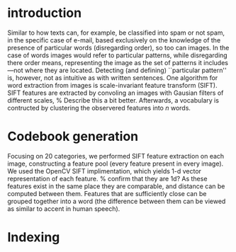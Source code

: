 # introduction
Similar to how texts can, for example, be classified into spam or not spam,
in the specific case of e-mail, based exclusively on the knowledge of the
presence of particular words (disregarding order), so too can images.
In the case of words images would refer to particular patterns, while
disregarding there order means, representing the image as the set of patterns
it includes—not where they are located.
Detecting (and defining) ``particular pattern'' is, however, not as intuitive
as with written sentences.
One algorithm for word extraction from images is
scale-invariant feature transform (SIFT).
SIFT features are extracted by convoling an images with Gausian filters of
different scales, % Describe this a bit better.
Afterwards, a vocabulary is contructed by clustering the observered features
into $n$ words.

# Codebook generation
Focusing on 20 categories, we performed SIFT feature extraction on each image,
constructing a feature pool (every feature present in every image).
We used the OpenCV SIFT implimentation, which yields 1-d vector representation
of each feature. % confirm that they are 1d?
As these features exist in the same place they are comparable, and distance can
be computed between them. Features that are sufficiently close can be grouped
together into a word (the difference between them can be viewed as similar to 
accent in human speech).


# Indexing
